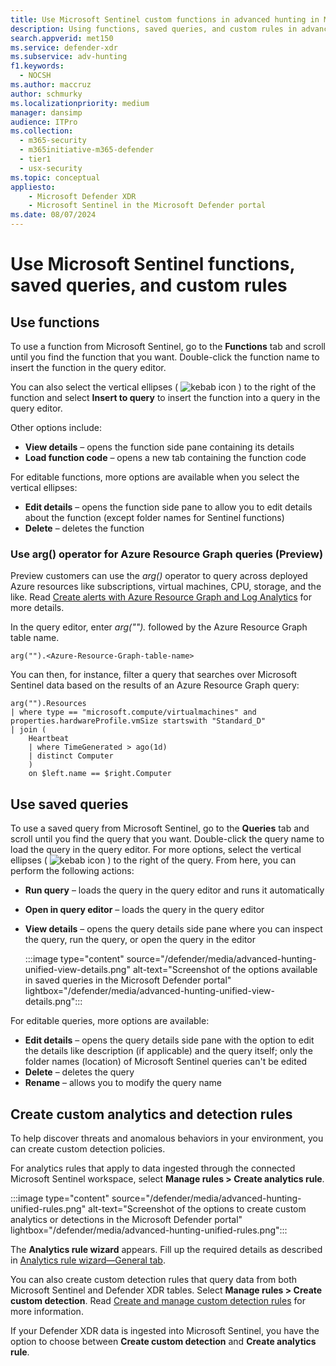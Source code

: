 ```yaml
---
title: Use Microsoft Sentinel custom functions in advanced hunting in Microsoft Defender
description: Using functions, saved queries, and custom rules in advanced hunting in the portal unifying Defender XDR and Sentinel data
search.appverid: met150
ms.service: defender-xdr
ms.subservice: adv-hunting
f1.keywords: 
  - NOCSH
ms.author: maccruz
author: schmurky
ms.localizationpriority: medium
manager: dansimp
audience: ITPro
ms.collection: 
  - m365-security
  - m365initiative-m365-defender
  - tier1
  - usx-security
ms.topic: conceptual
appliesto:
    - Microsoft Defender XDR
    - Microsoft Sentinel in the Microsoft Defender portal
ms.date: 08/07/2024
---
```


# Use Microsoft Sentinel functions, saved queries, and custom rules 


## Use functions

To use a function from Microsoft Sentinel, go to the **Functions** tab and scroll until you find the function that you want. Double-click the function name to insert the function in the query editor. 

You can also select the vertical ellipses ( ![kebab icon](/defender/media/ah-kebab.png) ) to the right of the function and select **Insert to query** to insert the function into a query in the query editor. 

Other options include:
- **View details** – opens the function side pane containing its details
- **Load function code** – opens a new tab containing the function code

For editable functions, more options are available when you select the vertical ellipses:
- **Edit details** – opens the function side pane to allow you to edit details about the function (except folder names for Sentinel functions)
- **Delete** – deletes the function

### Use arg() operator for Azure Resource Graph queries (Preview)
Preview customers can use the *arg()* operator to query across deployed Azure resources like subscriptions, virtual machines, CPU, storage, and the like. Read [Create alerts with Azure Resource Graph and Log Analytics](/azure/governance/resource-graph/alerts-query-quickstart?tabs=azure-resource-graph) for more details.

In the query editor, enter *arg("").* followed by the Azure Resource Graph table name. 

```Kusto
arg("").<Azure-Resource-Graph-table-name>
```

You can then, for instance, filter a query that searches over Microsoft Sentinel data based on the results of an Azure Resource Graph query:

```Kusto
arg("").Resources 
| where type == "microsoft.compute/virtualmachines" and properties.hardwareProfile.vmSize startswith "Standard_D"
| join (
    Heartbeat
    | where TimeGenerated > ago(1d)
    | distinct Computer
    )
    on $left.name == $right.Computer
```


## Use saved queries

To use a saved query from Microsoft Sentinel, go to the **Queries** tab and scroll until you find the query that you want. Double-click the query name to load the query in the query editor. For more options, select the vertical ellipses ( ![kebab icon](/defender/media/ah-kebab.png) ) to the right of the query. From here, you can perform the following actions:

- **Run query** – loads the query in the query editor and runs it automatically
- **Open in query editor** – loads the query in the query editor
- **View details** – opens the query details side pane where you can inspect the query, run the query, or open the query in the editor

   :::image type="content" source="/defender/media/advanced-hunting-unified-view-details.png" alt-text="Screenshot of the options available in saved queries in the Microsoft Defender portal" lightbox="/defender/media/advanced-hunting-unified-view-details.png":::


For editable queries, more options are available:

- **Edit details** – opens the query details side pane with the option to edit the details like description (if applicable) and the query itself; only the folder names (location) of Microsoft Sentinel queries can't be edited
- **Delete** – deletes the query
- **Rename** – allows you to modify the query name

## Create custom analytics and detection rules

To help discover threats and anomalous behaviors in your environment, you can create custom detection policies. 

For analytics rules that apply to data ingested through the connected Microsoft Sentinel workspace, select **Manage rules > Create analytics rule**.

:::image type="content" source="/defender/media/advanced-hunting-unified-rules.png" alt-text="Screenshot of the options to create custom analytics or detections in the Microsoft Defender portal" lightbox="/defender/media/advanced-hunting-unified-rules.png":::

The **Analytics rule wizard** appears. Fill up the required details as described in [Analytics rule wizard—General tab](/azure/sentinel/detect-threats-custom#analytics-rule-wizardgeneral-tab).

You can also create custom detection rules that query data from both Microsoft Sentinel and Defender XDR tables. Select **Manage rules > Create custom detection**. Read [Create and manage custom detection rules](custom-detection-rules.md) for more information. 

If your Defender XDR data is ingested into Microsoft Sentinel, you have the option to choose between **Create custom detection** and **Create analytics rule**.
